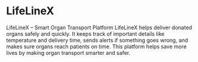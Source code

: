 # LifeLineX
LifeLineX – Smart Organ Transport Platform         LifeLineX helps deliver donated organs safely and quickly. It keeps track of important details like temperature and delivery time, sends alerts if something goes wrong, and makes sure organs reach patients on time. This platform helps save more lives by making organ transport smarter and safer.
